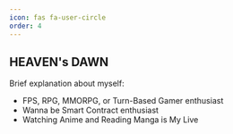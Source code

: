```yaml
---
icon: fas fa-user-circle
order: 4
---
```


## HEAVEN's DAWN
Brief explanation about myself:
* FPS, RPG, MMORPG, or Turn-Based Gamer enthusiast
* Wanna be Smart Contract enthusiast
* Watching Anime and Reading Manga is My Live

